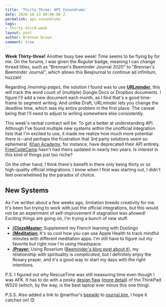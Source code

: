 ```yaml
---
title: 'Thirty-Three: API Conundrums'
date: 2020-10-13 00:00:00 Z
permalink: api-conundrums
tags:
- thirty-third-week
layout: post
author: Brennan Brown
comment: true
---
```


**Week Thirty-three!** Another busy bee week! Time seems to be flying by for me. On the forums, I was given the *Regular* badge, meaning I can change thread titles, such as "Brennan's Beeminder Journal 2020" to "Brennan's Beeminder Journal", which allows this Beejournal to continue ad infinitum, huzzah!

Regarding */morning-pages*, the solution I found was to use [**URLminder**](https://help.beeminder.com/article/88-urlminder), this will track the word count of (multiple) Google Docs or Dropbox documents. I figure I'll add a new document each month, as I find that's a good time-frame to segment writing. And unlike Draft, URLminder lets you change the deadline time, which was my entire problem in the first place. The caveat being that I'll need to adjust to writing somewhere else consistently.

This week's verbal contract will be: To get a better at understanding API. Although I've found multiple new systems within the unofficial integration lists that I'm excited to use, it made me realize how much more potential there is--and perhaps the frustration that 3rd party solutions seem so ephemeral. [Khan Academy](https://github.com/Khan/khan-api/blob/master/README.md), for instance, have deprecated their API entirely. [FreeCodeCamp](https://github.com/freeCodeCamp/open-api) hasn't had theirs updated in nearly two years. Is interest in this kind of things just too niche?

On the other hand, I think there's benefit in there only being thirty or so high-quality official integrations. I know when I first was starting out, I didn't feel overwhelmed by the paradox of choice.

## New Systems

As I've written about a few weeks ago, limitation breeds creativity for me. It's been fun trying to work with just the official integrations, but this would not be an experiment of self-improvement if stagnation was allowed! Exciting things are going on, I'm trying a bunch of new stuff. 

- [**/ClozeMaster:**](https://www.beeminder.com/brennanbrown/clozemaster) Supplement my French learning with Duolingo
- [**/Meditation:**](https://www.beeminder.com/brennanbrown/meditation) It's so cool how you can use Apple Health to track mindful minutes with different meditation apps. I'm still have to figure out my favorite but right now I'm using Headspace.
- [**/Prayer:**](https://www.beeminder.com/brennanbrown/prayer) Using Rosarium ([Beeminder's blog post about it](https://blog.beeminder.com/rosary/)), my relationship with spirituality is *complicated*, but I definitely enjoy the Rosary prayer, and it's a good way to start my days with the right intentions. 

P.S. I figured out why RescueTime was still measuring time even though I was AFK. It has to do with a pesky [design flaw](https://www.unixreich.com/blog/2013/linux-nvidia-optimus-on-thinkpad-w520w530-with-external-monitor-finally-solved/) ([more detail](https://wiki.archlinux.org/index.php/Lenovo_ThinkPad_W520#Nvidia_Optimus_Setup)) of the ThinkPad W520 (which, by the way, is the best laptop ever minus this one thing).

P.S.S. Also added a link to @narthur's [beewiki](https://www.nathanarthur.com/beeminder-wiki/) to [journal.kim](https://journal.kim), I hope it catches on! 😊
